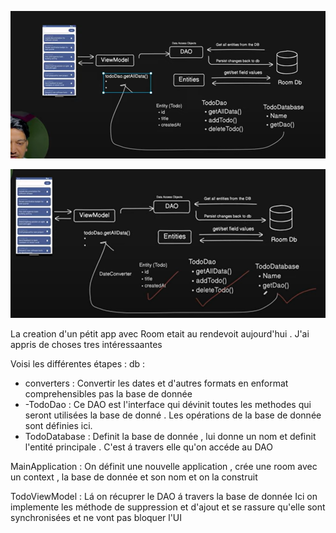 ![img.png](img.png)

![img_1.png](img_1.png)

La creation d'un pétit app avec Room etait au rendevoit aujourd'hui . J'ai appris de choses tres intéressaantes 

Voisi les différentes étapes : 
db : 
- converters : Convertir les dates et d'autres formats en enformat comprehensibles pas la base de donnée 
- -TodoDao : Ce DAO est l'interface qui dévinit toutes les methodes qui seront utilisées la base de donné . Les opérations de la base de donnée  sont définies ici. 
- TodoDatabase : Definit la base de donnée , lui donne un nom et definit l'entité principale . C'est á travers elle qu'on accéde au DAO

MainApplication : On définit une nouvelle application , crée une room avec un context , la base de donnée et son nom et on la construit 

TodoViewModel : Lá on récuprer le DAO á travers la base de donnée 
Ici on implemente les méthode de suppression et d'ajout et se rassure qu'elle sont synchronisées et ne vont pas bloquer l'UI 

